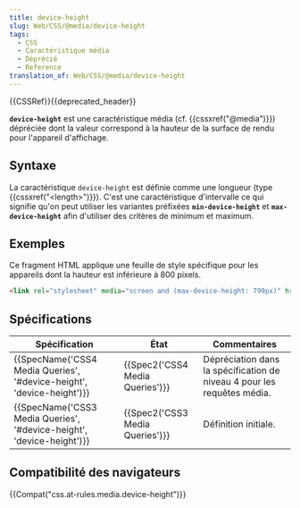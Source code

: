 ```yaml
---
title: device-height
slug: Web/CSS/@media/device-height
tags:
  - CSS
  - Caractéristique média
  - Déprécié
  - Reference
translation_of: Web/CSS/@media/device-height
---
```

{{CSSRef}}{{deprecated_header}}

**`device-height`** est une caractéristique média (cf. {{cssxref("@media")}}) dépréciée dont la valeur correspond à la hauteur de la surface de rendu pour l'appareil d'affichage.

## Syntaxe

La caractéristique `device-height` est définie comme une longueur (type  {{cssxref("&lt;length&gt;")}}). C'est une caractéristique d'intervalle ce qui signifie qu'on peut utiliser les variantes préfixées **`min-device-height`** et **`max-device-height`** afin d'utiliser des critères de minimum et maximum.

## Exemples

Ce fragment HTML applique une feuille de style spécifique pour les appareils dont la hauteur est inférieure à 800 pixels.

```html
<link rel="stylesheet" media="screen and (max-device-height: 799px)" href="http://toto.truc.com/short-styles.css" />
```

## Spécifications

| Spécification                                                                                | État                                     | Commentaires                                                            |
| -------------------------------------------------------------------------------------------- | ---------------------------------------- | ----------------------------------------------------------------------- |
| {{SpecName('CSS4 Media Queries', '#device-height', 'device-height')}} | {{Spec2('CSS4 Media Queries')}} | Dépréciation dans la spécification de niveau 4 pour les requêtes média. |
| {{SpecName('CSS3 Media Queries', '#device-height', 'device-height')}} | {{Spec2('CSS3 Media Queries')}} | Définition initiale.                                                    |

## Compatibilité des navigateurs

{{Compat("css.at-rules.media.device-height")}}
